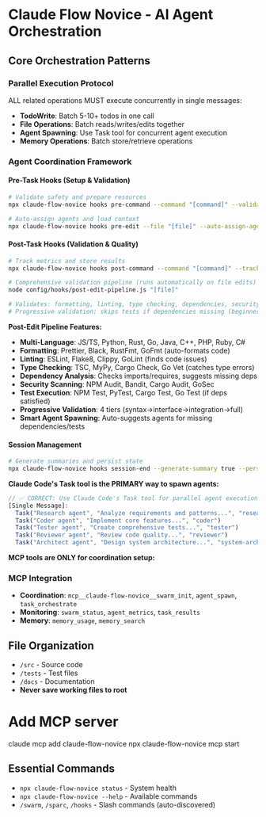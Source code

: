 # Claude Flow Novice - AI Agent Orchestration

## Core Orchestration Patterns

### Parallel Execution Protocol
ALL related operations MUST execute concurrently in single messages:
- **TodoWrite**: Batch 5-10+ todos in one call
- **File Operations**: Batch reads/writes/edits together
- **Agent Spawning**: Use Task tool for concurrent agent execution
- **Memory Operations**: Batch store/retrieve operations

### Agent Coordination Framework

#### Pre-Task Hooks (Setup & Validation)
```bash
# Validate safety and prepare resources
npx claude-flow-novice hooks pre-command --command "[command]" --validate-safety true --prepare-resources true

# Auto-assign agents and load context
npx claude-flow-novice hooks pre-edit --file "[file]" --auto-assign-agents true --load-context true
```

#### Post-Task Hooks (Validation & Quality)
```bash
# Track metrics and store results
npx claude-flow-novice hooks post-command --command "[command]" --track-metrics true --store-results true

# Comprehensive validation pipeline (runs automatically on file edits)
node config/hooks/post-edit-pipeline.js "[file]"

# Validates: formatting, linting, type checking, dependencies, security, tests
# Progressive validation: skips tests if dependencies missing (beginner-friendly)
```

**Post-Edit Pipeline Features:**
- **Multi-Language**: JS/TS, Python, Rust, Go, Java, C++, PHP, Ruby, C#
- **Formatting**: Prettier, Black, RustFmt, GoFmt (auto-formats code)
- **Linting**: ESLint, Flake8, Clippy, GoLint (finds code issues)
- **Type Checking**: TSC, MyPy, Cargo Check, Go Vet (catches type errors)
- **Dependency Analysis**: Checks imports/requires, suggests missing deps
- **Security Scanning**: NPM Audit, Bandit, Cargo Audit, GoSec
- **Test Execution**: NPM Test, PyTest, Cargo Test, Go Test (if deps satisfied)
- **Progressive Validation**: 4 tiers (syntax→interface→integration→full)
- **Smart Agent Spawning**: Auto-suggests agents for missing dependencies/tests

#### Session Management
```bash
# Generate summaries and persist state
npx claude-flow-novice hooks session-end --generate-summary true --persist-state true --export-metrics true
```
**Claude Code's Task tool is the PRIMARY way to spawn agents:**
```javascript
// ✅ CORRECT: Use Claude Code's Task tool for parallel agent execution
[Single Message]:
  Task("Research agent", "Analyze requirements and patterns...", "researcher")
  Task("Coder agent", "Implement core features...", "coder")
  Task("Tester agent", "Create comprehensive tests...", "tester")
  Task("Reviewer agent", "Review code quality...", "reviewer")
  Task("Architect agent", "Design system architecture...", "system-architect")
```

**MCP tools are ONLY for coordination setup:**
### MCP Integration
- **Coordination**: `mcp__claude-flow-novice__swarm_init`, `agent_spawn`, `task_orchestrate`
- **Monitoring**: `swarm_status`, `agent_metrics`, `task_results`
- **Memory**: `memory_usage`, `memory_search`

## File Organization
- `/src` - Source code
- `/tests` - Test files
- `/docs` - Documentation
- **Never save working files to root**

# Add MCP server
claude mcp add claude-flow-novice npx claude-flow-novice mcp start


## Essential Commands
- `npx claude-flow-novice status` - System health
- `npx claude-flow-novice --help` - Available commands
- `/swarm`, `/sparc`, `/hooks` - Slash commands (auto-discovered)